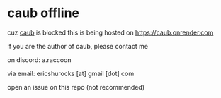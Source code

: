 # caub offline
cuz [caub](https://caub.glitch.me) is blocked
this is being hosted on https://caub.onrender.com

if you are the author of caub, please contact me

on discord: a.raccoon

via email: ericshurocks [at] gmail [dot] com

open an issue on this repo (not recommended)
